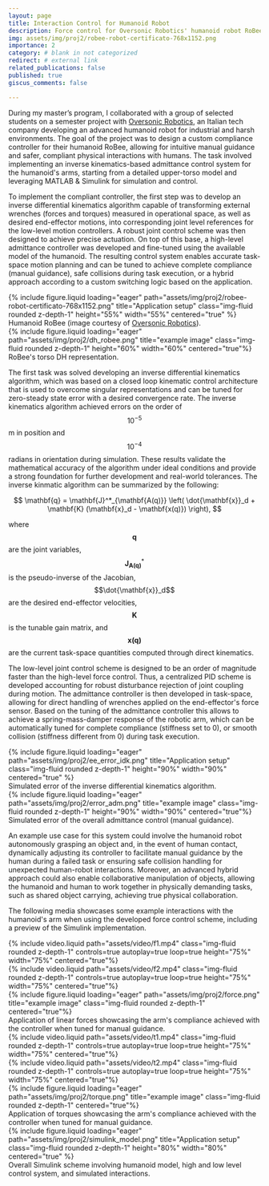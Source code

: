 ```yaml
---
layout: page
title: Interaction Control for Humanoid Robot
description: Force control for Oversonic Robotics' humanoid robot RoBee (image courtesy of Oversonic Robotics)
img: assets/img/proj2/robee-robot-certificato-768x1152.png
importance: 2
category: # blank in not categorized
redirect: # external link
related_publications: false
published: true
giscus_comments: false

---
```


During my master’s program, I collaborated with a group of selected students on a semester project with [Oversonic Robotics](https://oversonicrobotics.com/?lang=en), an Italian tech company developing an advanced humanoid robot for industrial and harsh environments. The goal of the project was to design a custom compliance controller for their humanoid RoBee, allowing for intuitive manual guidance and safer, compliant physical interactions with humans. The task involved implementing an inverse kinematics-based admittance control system for the humanoid's arms, starting from a detailed upper-torso model and leveraging MATLAB & Simulink for simulation and control.

To implement the compliant controller, the first step was to develop an inverse differential kinematics algorithm capable of transforming external wrenches (forces and torques) measured in operational space, as well as desired end-effector motions, into corresponding joint level references for the low-level motion controllers. A robust joint control scheme was then designed to achieve precise actuation. On top of this base, a high-level admittance controller was developed and fine-tuned using the available model of the humanoid. The resulting control system enables accurate task-space motion planning and can be tuned to achieve complete compliance (manual guidance), safe collisions during task execution, or a hybrid approach according to a custom switching logic based on the application.

<div class="row align-items-center">
    <div class="col-sm mt-3 mt-md-0">
        {% include figure.liquid loading="eager" path="assets/img/proj2/robee-robot-certificato-768x1152.png" title="Application setup" class="img-fluid rounded z-depth-1" height="55%" width="55%" centered="true" %}
        <div class="caption">
            Humanoid RoBee (image courtesy of <a href='https://oversonicrobotics.com/?lang=en'>Oversonic Robotics</a>).
        </div>
    </div>
    <div class="col-sm mt-3 mt-md-0">
        {% include figure.liquid loading="eager" path="assets/img/proj2/dh_robee.png" title="example image" class="img-fluid rounded z-depth-1" height="60%" width="60%" centered="true"%}
        <div class="caption">
            RoBee's torso DH representation.
        </div>
    </div>
</div>

The first task was solved developing an inverse differential kinematics algorithm, which was based on a closed loop kinematic control architecture that is used to overcome singular representations and can be tuned for zero-steady state error with a desired convergence rate. The inverse kinematics algorithm achieved errors on the order of $$10^{-5}$$ m in position and $$10^{-4}$$ radians in orientation during simulation. These results validate the mathematical accuracy of the algorithm under ideal conditions and provide a strong foundation for further development and real-world tolerances. The inverse kinmatic algorithm can be summarized by the following:

$$
\mathbf{q} = \mathbf{J}^*_{\mathbf{A(q)}} \left( \dot{\mathbf{x}}_d + \mathbf{K} (\mathbf{x}_d - \mathbf{x(q)}) \right),
$$

where $$\mathbf{q}$$ are the joint variables, $$\mathbf{J}^*_{\mathbf{A(q)}}$$ is the pseudo-inverse of the Jacobian, $$\dot{\mathbf{x}}_d$$ are the desired end-effector velocities, $$\mathbf{K}$$ is the tunable gain matrix, and $$\mathbf{x(q)}$$ are the current task-space quantities computed through direct kinematics.

The low-level joint control scheme is designed to be an order of magnitude faster than the high-level force control. Thus, a centralized PID scheme is developed accounting for robust disturbance rejection of joint coupling during motion. The admittance controller is then developed in task-space, allowing for direct handling of wrenches applied on the end-effector's force sensor. Based on the tuning of the admittance controller this allows to achieve a spring-mass-damper response of the robotic arm, which can be automatically tuned for complete compliance (stiffness set to 0), or smooth collision (stiffness different from 0) during task execution.

<div class="row align-items-center">
    <div class="col-sm mt-3 mt-md-0">
        {% include figure.liquid loading="eager" path="assets/img/proj2/ee_error_idk.png" title="Application setup" class="img-fluid rounded z-depth-1" height="90%" width="90%" centered="true" %}
        <div class="caption">
            Simulated error of the inverse differential kinematics algorithm.
        </div>
    </div>
    <div class="col-sm mt-3 mt-md-0">
        {% include figure.liquid loading="eager" path="assets/img/proj2/error_adm.png" title="example image" class="img-fluid rounded z-depth-1" height="90%" width="90%" centered="true"%}
        <div class="caption">
            Simulated error of the overall admittance control (manual guidance).
        </div>
    </div>
</div>

An example use case for this system could involve the humanoid robot autonomously grasping an object and, in the event of human contact, dynamically adjusting its controller to facilitate manual guidance by the human during a failed task or ensuring safe collision handling for unexpected human-robot interactions. Moreover, an advanced hybrid approach could also enable collaborative manipulation of objects, allowing the humanoid and human to work together in physically demanding tasks, such as shared object carrying, achieving true physical collaboration.

The following media showcases some example interactions with the humanoid's arm when using the developed force control scheme, including a preview of the Simulink implementation.

<div class="row align-items-center">
    <div class="col-sm mt-3 mt-md-0">
        {% include video.liquid path="assets/video/f1.mp4" class="img-fluid rounded z-depth-1" controls=true autoplay=true loop=true height="75%" width="75%" centered="true"%}
    </div>
    <div class="col-sm mt-3 mt-md-0">
        {% include video.liquid path="assets/video/f2.mp4" class="img-fluid rounded z-depth-1" controls=true autoplay=true loop=true height="75%" width="75%" centered="true"%}
    </div>
    <div class="col-sm mt-3 mt-md-0">
        {% include figure.liquid loading="eager" path="assets/img/proj2/force.png" title="example image" class="img-fluid rounded z-depth-1" centered="true"%}
    </div>
</div>
<div class="caption">
    Application of linear forces showcasing the arm's compliance achieved with the controller when tuned for manual guidance.
</div>

<div class="row align-items-center">
    <div class="col-sm mt-3 mt-md-0">
        {% include video.liquid path="assets/video/t1.mp4" class="img-fluid rounded z-depth-1" controls=true autoplay=true loop=true height="75%" width="75%" centered="true"%}
    </div>
    <div class="col-sm mt-3 mt-md-0">
        {% include video.liquid path="assets/video/t2.mp4" class="img-fluid rounded z-depth-1" controls=true autoplay=true loop=true height="75%" width="75%" centered="true"%}
    </div>
    <div class="col-sm mt-3 mt-md-0">
        {% include figure.liquid loading="eager" path="assets/img/proj2/torque.png" title="example image" class="img-fluid rounded z-depth-1" centered="true"%}
    </div>
</div>
<div class="caption">
    Application of torques showcasing the arm's compliance achieved with the controller when tuned for manual guidance.
</div>

<div class="row align-items-center">
    <div class="col-sm mt-3 mt-md-0">
        {% include figure.liquid loading="eager" path="assets/img/proj2/simulink_model.png" title="Application setup" class="img-fluid rounded z-depth-1" height="80%" width="80%" centered="true" %}
        <div class="caption">
            Overall Simulink scheme involving humanoid model, high and low level control system, and simulated interactions.
        </div>
    </div>
</div>
